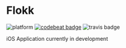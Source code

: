 # Flokk
![platform](https://img.shields.io/badge/platform-iOS-lightgrey.svg)
[![codebeat badge](https://codebeat.co/badges/da23df84-fdd9-4b86-aaaf-4d20b5a0db6e)](https://codebeat.co/projects/github-com-gannonprudhomme-flokk-master)
![travis badge](https://travis-ci.org/gannonprudhomme/Flokk.svg?branch=master)

iOS Application currently in development
